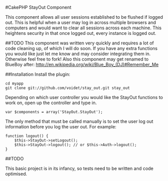 #CakePHP StayOut Component

This component allows all user sessions established to be flushed if logged out. This is helpful when a user may log in across multiple browsers and computers and would want to clear all sessions across each machine. This heightens security in that once logged out, every instance is logged out.

##TODO
This component was written very quickly and requires a lot of code cleaning up, of which I will do soon. If you have any extra functions you would like just let me know and may consider integrating them in. Otherwise feel free to fork! Also this component may get renamed to BlueBoy after: http://en.wikipedia.org/wiki/Blue_Boy_(DJ)#Remember_Me

##Installation
Install the plugin:

	cd myapp
	git clone git://github.com/voidet/stay_out.git stay_out

Depending on which user controller you would like the StayOut functions to work on, open up the controller and type in.

	var $components = array('StayOut.StayOut');

The only method that must be called manually is to set the user log out information before you log the user out. For example:

	function logout() {
		$this->StayOut->setLogout();
		$this->StayOut->logout(); // or $this->Auth->logout();
	}

##TODO

This basic project is in its infancy, so tests need to be written and code optimised.